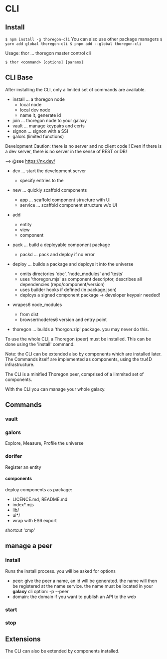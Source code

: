CLI
===

## Install
`
$ npm install -g thoregon-cli
`
You can  also use other package managers
`
$ yarn add global thoregon-cli
$ pnpm add --global thoregon-cli
`

Usage:
thor ... thoregon master control cli

`
$ thor <command> [options] [params]
`

## CLI Base
After installing the CLI, only a limited set of commands are available.

- install ... a thoregon node
    - local node
    - local dev node
    - name it, generate id
- join ... thoregon node to your galaxy
- vault ... manage keypairs and certs 
- signon ... signon with a SSI
- galors  (limited functions)

Development
Caution: there is no server and no client code !
Even if there is a dev server, there is no server in the sense of REST or DB!

--> @see https://nx.dev/

- dev ... start the development server
    - specify entries to the 
- new ... quickly scaffold components
    - app     ... scaffold component structure with UI
    - service ... scaffold component structure w/o UI
- add 
    - entity
    - view
    - component
- pack ... build a deployable component package
    - packd ... pack and deploy if no error
- deploy ... builds a package and deploys it into the universe
    - omits directories 'doc', 'node_modules' and 'tests' 
    - uses 'thoregon.mjs' as component descriptor, describes all dependencies (repo/component/version)
    - uses builder hooks if defined (in package.json)
    - deploys a signed component package -> developer keypair needed!
- wrapes6 node_modules
    - from dist
    - browser/node/es6 version and entry point

- thoregon ... builds a 'thorgon.zip' package. you may never do this.
 
To use the whole CLI, a Thoregon (peer) must be installed. This can be done using the 'install' command.

Note: the CLI can be extended also by components which are installed later.  
The Commands itself are implemented as components, using the tru4D infrastructure.

The CLI is a minified Thoregon peer, comprised of a limmited set of components.

With the CLI you can manage your whole galaxy. 

## Commands

### vault

### galors

Explore, Measure, Profile the universe

### dorifer

Register an entity

#### components

deploy components as package:
- LICENCE.md, README.md
- index*.mjs
- lib/
- ui*/
- wrap with ES6 export

shortcut 'cmp'

## manage a peer

### install
Runs the install process. you will be asked for options

- peer: give the peer a name, an id will be generated. 
    the name will then be registered at the name service. the name must be located in your __galaxy__
    cli option: -p --peer
- domain: the domain if you want to publish an API to the web
    

### start


### stop



## Extensions

The CLI can also be extended by components installed.


